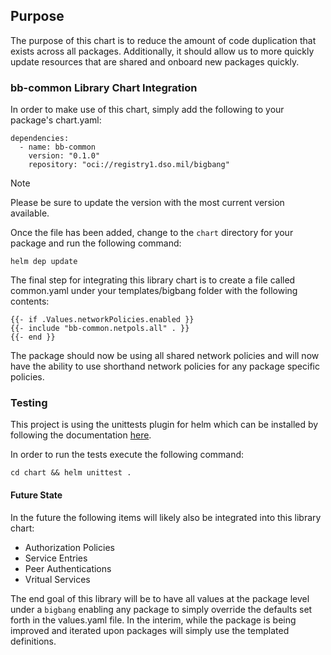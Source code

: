 ## Purpose

The purpose of this chart is to reduce the amount of code duplication that exists across all packages.  Additionally, it should allow us to more quickly update resources that are shared and onboard new packages quickly.

### bb-common Library Chart Integration

In order to make use of this chart, simply add the following to your package's chart.yaml:

```
dependencies:
  - name: bb-common
    version: "0.1.0"
    repository: "oci://registry1.dso.mil/bigbang"
```

> [!NOTE]
> Please be sure to update the version with the most current version available.

Once the file has been added, change to the `chart` directory for your package and run the following command:

`helm dep update`

The final step for integrating this library chart is to create a file called common.yaml under your templates/bigbang folder with the following contents:

```
{{- if .Values.networkPolicies.enabled }}
{{- include "bb-common.netpols.all" . }}
{{- end }}
```

The package should now be using all shared network policies and will now have the ability to use shorthand network policies for any package specific policies.

### Testing

This project is using the unittests plugin for helm which can be installed by following the documentation [here](https://github.com/helm-unittest/helm-unittest?tab=readme-ov-file#install).

In order to run the tests execute the following command:

`cd chart && helm unittest .`

####  Future State

In the future the following items will likely also be integrated into this library chart:

- Authorization Policies
- Service Entries
- Peer Authentications
- Vritual Services

The end goal of this library will be to have all values at the package level under a `bigbang` enabling any package to simply override the defaults set forth in the values.yaml file.  In the interim, while the package is being improved and iterated upon packages will simply use the templated definitions.